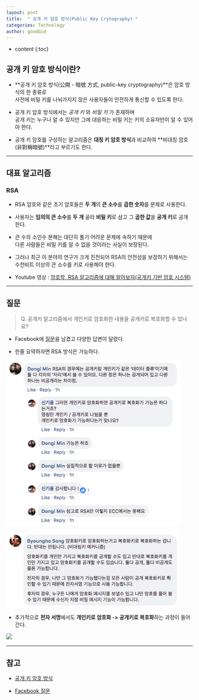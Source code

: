 ```yaml
---
layout: post
title:  " 공개 키 암호 방식(Public Key Crytography) "
categories: Technology
author: goodGid
---
```

* content
{:toc}

## 공개 키 암호 방식이란?

* **공개 키 암호 방식(公開 - 暗號 方式, public-key cryptography)**은 암호 방식의 한 종류로 <br> 사전에 비밀 키를 나눠가지지 않은 사용자들이 안전하게 통신할 수 있도록 한다. 

* 공개 키 암호 방식에서는 *공개 키* 와 *비밀 키* 가 존재하며 <br> 공개 키는 누구나 알 수 있지만 그에 대응하는 비밀 키는 키의 소유자만이 알 수 있어야 한다.

* 공개 키 암호를 구성하는 알고리즘은 **대칭 키 암호 방식**과 비교하여 **비대칭 암호(非對稱暗號)**라고 부르기도 한다.






---

## 대표 알고리즘

### RSA

* RSA 암호와 같은 초기 암호들은 **두 개**의 **큰 소수**를 **곱한 숫자**를 문제로 사용한다. 

* 사용자는 **임의의 큰 소수**를 **두 개** 골라 **비밀 키**로 삼고 그 **곱한 값**을 **공개 키**로 공개한다.

* 큰 수의 소인수 분해는 대단히 풀기 어려운 문제에 속하기 때문에 <br> 다른 사람들은 비밀 키를 알 수 없을 것이라는 사실이 보장된다.

* 그러나 최근 이 분야의 연구가 크게 진전되어 RSA의 안전성을 보장하기 위해서는 <br> 수천비트 이상의 큰 소수를 키로 사용해야 한다.

* Youtube 영상 : [암호학, RSA 알고리즘에 대해 알아보자(공개키 기반 암호 시스템)](https://www.youtube.com/watch?v=7Wo6aBlcYu0)


---

## 질문

> Q. 공개키 알고리즘에서 개인키로 암호화한 내용을 공개키로 복호화할 수 있나요?

* Facebook에 [질문](https://www.facebook.com/groups/codingeverybody/permalink/2425685487471973/?comment_id=2425687414138447&reply_comment_id=2425766587463863&notif_id=1538897680326645&notif_t=group_comment)을 남겼고 다양한 답변이 달렸다.

* 한줄 요약하자면 RSA 방식은 가능하다. 

![](/assets/img/posts/public_key_cryptography_1.png)

![](/assets/img/posts/public_key_cryptography_3.png)

* 추가적으로 **전자 서명**에서도 **개인키로 암호화 -> 공개키로 복호화**하는 과정이 들어간다.

![](/assets/img/posts/public_key_cryptography_2.gif)

---

## 참고

* [공개 키 암호 방식](https://ko.wikipedia.org/wiki/%EA%B3%B5%EA%B0%9C_%ED%82%A4_%EC%95%94%ED%98%B8_%EB%B0%A9%EC%8B%9D)

* [Facebook 질문](https://www.facebook.com/groups/codingeverybody/permalink/2425685487471973/?comment_id=2425687414138447&reply_comment_id=2425766587463863&notif_id=1538897680326645&notif_t=group_comment)
